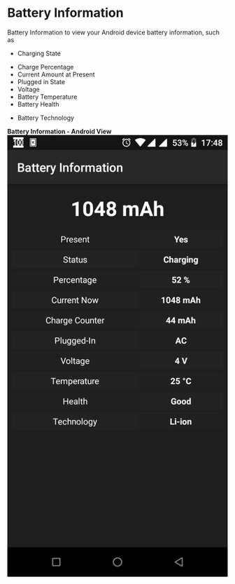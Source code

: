 # Battery Information

Battery Information to view your Android device battery information, such as

- Charging State
* Charge Percentage
* Current Amount at Present
* Plugged in State
* Voltage
* Battery Temperature
* Battery Health
- Battery Technology

**Battery Information - Android View**
![Battery Information - Android View](assets/images/batteryinformation.png)
